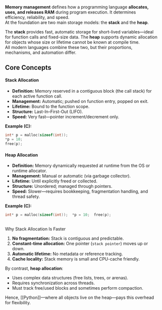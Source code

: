 **Memory management** defines how a programming language **allocates, uses, and releases RAM** during program execution. It determines efficiency, reliability, and speed.  
At the foundation are two main storage models: the **stack** and the **heap**.

The **stack** provides fast, automatic storage for short-lived variables—ideal for function calls and fixed-size data. The **heap** supports dynamic allocation for objects whose size or lifetime cannot be known at compile time.  
All modern languages combine these two, but their proportions, mechanisms, and automation differ.


## Core Concepts

#### Stack Allocation

- **Definition:** Memory reserved in a contiguous block (the call stack) for each active function call.
- **Management:** Automatic; pushed on function entry, popped on exit.
- **Lifetime:** Bound to the function scope.
- **Structure:** Last-In–First-Out (LIFO).
- **Speed:** Very fast—pointer increment/decrement only.

**Example (C):**

```c
int* p = malloc(sizeof(int)); 
*p = 10; 
free(p);
```

#### Heap Allocation

- **Definition:** Memory dynamically requested at runtime from the OS or runtime allocator.
- **Management:** Manual or automatic (via garbage collector).
- **Lifetime:** Until explicitly freed or collected.
- **Structure:** Unordered; managed through pointers.
- **Speed:** Slower—requires bookkeeping, fragmentation handling, and thread safety.

**Example (C):**

```c
int* p = malloc(sizeof(int));  *p = 10;  free(p);
```

## 
Why Stack Allocation Is Faster

1. **No fragmentation:** Stack is contiguous and predictable.
2. **Constant-time allocation:** One pointer (`stack pointer`) moves up or down.
3. **Automatic lifetime:** No metadata or reference tracking.
4. **Cache locality:** Stack memory is small and CPU-cache friendly.    

By contrast, **heap allocation**:

- Uses complex data structures (free lists, trees, or arenas).
- Requires synchronization across threads.
- Must track free/used blocks and sometimes perform compaction.

Hence, [[Python]]—where all objects live on the heap—pays this overhead for flexibility.